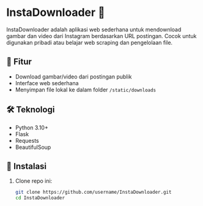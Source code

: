 # InstaDownloader 📸

InstaDownloader adalah aplikasi web sederhana untuk mendownload gambar dan video dari Instagram berdasarkan URL postingan. Cocok untuk digunakan pribadi atau belajar web scraping dan pengelolaan file.

## 🚀 Fitur

- Download gambar/video dari postingan publik
- Interface web sederhana
- Menyimpan file lokal ke dalam folder `/static/downloads`

## 🛠️ Teknologi

- Python 3.10+
- Flask
- Requests
- BeautifulSoup

## 🔧 Instalasi

1. Clone repo ini:
   ```bash
   git clone https://github.com/username/InstaDownloader.git
   cd InstaDownloader
